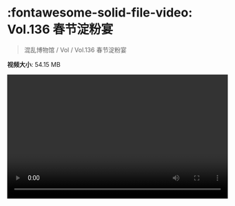 # :fontawesome-solid-file-video: Vol.136 春节淀粉宴

> 混乱博物馆 / Vol / Vol.136 春节淀粉宴

**视频大小**: 54.15 MB

<video id="V-9ec61026a5e81f6f0732d32edfaefa8d" width="512" height="288" preload="none" playsinline webkit-playsinline></video>